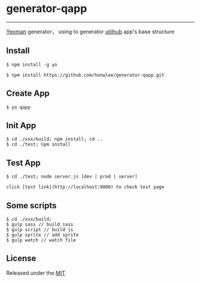 # generator-qapp
---
[Yeoman](http://yeoman.io) generator， using to generator [utilhub](http://utilhub.com) app's base structure

## Install

```
$ npm install -g yo
```

```
$ npm install https://github.com/honwlee/generator-qapp.git
```

## Create App

```
$ yo qapp
```

## Init App

```
$ cd ./xxx/build; npm install; cd ..
$ cd ./test; npm install
```

## Test App

```
$ cd ./test; node server.js [dev | prod | server]

click [test link](http://localhost:9000) to check test page
```

## Some scripts
```
$ cd ./xxx/build;
$ gulp sass // build sass
$ gulp script // build js
$ gulp sprite // add sprite
$ gulp watch // watch file
```

## License

Released under the [MIT](http://opensource.org/licenses/MIT)


